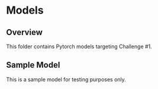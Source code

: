 # Models

## Overview

This folder contains Pytorch models targeting Challenge #1.

## Sample Model

This is a sample model for testing purposes only.
